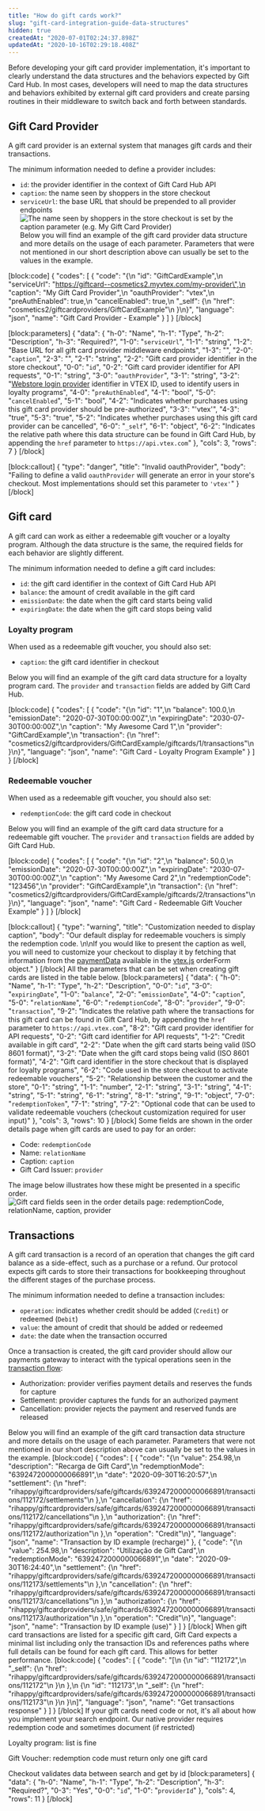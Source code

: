 ```yaml
---
title: "How do gift cards work?"
slug: "gift-card-integration-guide-data-structures"
hidden: true
createdAt: "2020-07-01T02:24:37.898Z"
updatedAt: "2020-10-16T02:29:18.408Z"
---
```


Before developing your gift card provider implementation, it's important to clearly understand the data structures and the behaviors expected by Gift Card Hub. In most cases, developers will need to map the data structures and behaviors exhibited by external gift card providers and create parsing routines in their middleware to switch back and forth between standards.

## Gift Card Provider

A gift card provider is an external system that manages gift cards and their transactions.

The minimum information needed to define a provider includes:

- `id`: the provider identifier in the context of Gift Card Hub API
- `caption`: the name seen by shoppers in the store checkout
- `serviceUrl`: the base URL that should be prepended to all provider endpoints
  ![The name seen by shoppers in the store checkout is set by the caption parameter (e.g. My Gift Card Provider)](https://cdn.jsdelivr.net/gh/vtexdocs/dev-portal-content@readme-docs/docs/guides/Integration%20Guides/gift-card-integration-guide/9a4bd43-Screen_Shot_2020-10-13_at_21.59.31_19.png)
  Below you will find an example of the gift card provider data structure and more details on the usage of each parameter. Parameters that were not mentioned in our short description above can usually be set to the values in the example.
  
[block:code]
{
  "codes": [
    {
      "code": "{\n    \"id\": \"GiftCardExample\",\n    \"serviceUrl\": \"https://giftcard--cosmetics2.myvtex.com/my-provider\",\n    \"caption\": \"My Gift Card Provider\",\n    \"oauthProvider\": \"vtex\",\n    \"preAuthEnabled\": true,\n    \"cancelEnabled\": true,\n    \"_self\": {\n        \"href\": \"cosmetics2/giftcardproviders/GiftCardExample\"\n    }\n}",
      "language": "json",
      "name": "Gift Card Provider - Example"
    }
  ]
}
[/block]

[block:parameters]
{
  "data": {
    "h-0": "Name",
    "h-1": "Type",
    "h-2": "Description",
    "h-3": "Required?",
    "1-0": "`serviceUrl`",
    "1-1": "string",
    "1-2": "Base URL for all gift card provider middleware endpoints",
    "1-3": "",
    "2-0": "`caption`",
    "2-3": "",
    "2-1": "string",
    "2-2": "Gift card provider identifier in the store checkout",
    "0-0": "`id`",
    "0-2": "Gift card provider identifier for API requests",
    "0-1": "string",
    "3-0": "`oauthProvider`",
    "3-1": "string",
    "3-2": "[Webstore login provider](https://developers.vtex.com/docs/login-integration-guide-webstore-oauth2) identifier in VTEX ID, used to identify users in loyalty programs",
    "4-0": "`preAuthEnabled`",
    "4-1": "bool",
    "5-0": "`cancelEnabled`",
    "5-1": "bool",
    "4-2": "Indicates whether purchases using this gift card provider should be pre-authorized",
    "3-3": "'vtex'",
    "4-3": "true",
    "5-3": "true",
    "5-2": "Indicates whether purchases using this gift card provider can be cancelled",
    "6-0": "`_self`",
    "6-1": "object",
    "6-2": "Indicates the relative path where this data structure can be found in Gift Card Hub, by appending the `href` parameter to `https://api.vtex.com`"
  },
  "cols": 3,
  "rows": 7
}
[/block]

[block:callout]
{
  "type": "danger",
  "title": "Invalid oauthProvider",
  "body": "Failing to define a valid `oauthProvider` will generate an error in your store's checkout. Most implementations should set this parameter to `'vtex'`"
}
[/block]

## Gift card

A gift card can work as either a redeemable gift voucher or a loyalty program. Although the data structure is the same, the required fields for each behavior are slightly different.

The minimum information needed to define a gift card includes:

- `id`: the gift card identifier in the context of Gift Card Hub API
- `balance`: the amount of credit available in the gift card
- `emissionDate`: the date when the gift card starts being valid
- `expiringDate`: the date when the gift card stops being valid

### Loyalty program

When used as a redeemable gift voucher, you should also set:

- `caption`: the gift card identifier in checkout

Below you will find an example of the gift card data structure for a loyalty program card. The `provider` and `transaction` fields are added by Gift Card Hub.

[block:code]
{
  "codes": [
    {
      "code": "{\n    \"id\": \"1\",\n    \"balance\": 100.0,\n    \"emissionDate\": \"2020-07-30T00:00:00Z\",\n    \"expiringDate\": \"2030-07-30T00:00:00Z\",\n    \"caption\": \"My Awesome Card 1\",\n    \"provider\": \"GiftCardExample\",\n    \"transaction\": {\n        \"href\": \"cosmetics2/giftcardproviders/GiftCardExample/giftcards/1/transactions\"\n    }\n}",
      "language": "json",
      "name": "Gift Card - Loyalty Program Example"
    }
  ]
}
[/block]

### Redeemable voucher

When used as a redeemable gift voucher, you should also set:

- `redemptionCode`: the gift card code in checkout

Below you will find an example of the gift card data structure for a redeemable gift voucher. The `provider` and `transaction` fields are added by Gift Card Hub.

[block:code]
{
  "codes": [
    {
      "code": "{\n    \"id\": \"2\",\n    \"balance\": 50.0,\n    \"emissionDate\": \"2020-07-30T00:00:00Z\",\n    \"expiringDate\": \"2030-07-30T00:00:00Z\",\n    \"caption\": \"My Awesome Card 2\",\n    \"redemptionCode\": \"123456\",\n    \"provider\": \"GiftCardExample\",\n    \"transaction\": {\n        \"href\": \"cosmetics2/giftcardproviders/GiftCardExample/giftcards/2/transactions\"\n    }\n}",
      "language": "json",
      "name": "Gift Card - Redeemable Gift Voucher Example"
    }
  ]
}
[/block]

[block:callout]
{
  "type": "warning",
  "title": "Customization needed to display caption",
  "body": "Our default display for redeemable vouchers is simply the redemption code. \n\nIf you would like to present the caption as well, you will need to customize your checkout to display it by fetching that information from the [paymentData](https://github.com/vtex/vtex.js/blob/master/docs/checkout/order-form.md#paymentData) available in the [vtex.js](https://github.com/vtex/vtex.js) orderForm object."
}
[/block]
All the parameters that can be set when creating gift cards are listed in the table below.
[block:parameters]
{
  "data": {
    "h-0": "Name",
    "h-1": "Type",
    "h-2": "Description",
    "0-0": "`id`",
    "3-0": "`expiringDate`",
    "1-0": "`balance`",
    "2-0": "`emissionDate`",
    "4-0": "`caption`",
    "5-0": "`relationName`",
    "6-0": "`redemptionCode`",
    "8-0": "`provider`",
    "9-0": "`transaction`",
    "9-2": "Indicates the relative path where the transactions for this gift card can be found in Gift Card Hub, by appending the `href` parameter to `https://api.vtex.com`",
    "8-2": "Gift card provider identifier for API requests",
    "0-2": "Gift card identifier for API requests",
    "1-2": "Credit available in gift card",
    "2-2": "Date when the gift card starts being valid (ISO 8601 format)",
    "3-2": "Date when the gift card stops being valid (ISO 8601 format)",
    "4-2": "Gift card identifier in the store checkout that is displayed for loyalty programs",
    "6-2": "Code used in the store checkout to activate redeemable vouchers",
    "5-2": "Relationship between the customer and the store",
    "0-1": "string",
    "1-1": "number",
    "2-1": "string",
    "3-1": "string",
    "4-1": "string",
    "5-1": "string",
    "6-1": "string",
    "8-1": "string",
    "9-1": "object",
    "7-0": "`redemptionToken`",
    "7-1": "string",
    "7-2": "Optional code that can be used to validate redeemable vouchers (checkout customization required for user input)"
  },
  "cols": 3,
  "rows": 10
}
[/block]
Some fields are shown in the order details page when gift cards are used to pay for an order:

- Code: `redemptionCode`
- Name: `relationName`
- Caption: `caption`
- Gift Card Issuer: `provider`

The image below illustrates how these might be presented in a specific order.
![Gift card fields seen in the order details page: redemptionCode, relationName, caption, provider](https://cdn.jsdelivr.net/gh/vtexdocs/dev-portal-content@readme-docs/docs/guides/Integration%20Guides/gift-card-integration-guide/543d003-Screen_Shot_2020-10-14_at_18.47.59_184.png)

## Transactions

A gift card transaction is a record of an operation that changes the gift card balance as a side-effect, such as a purchase or a refund. Our protocol expects gift cards to store their transactions for bookkeeping throughout the different stages of the purchase process.

The minimum information needed to define a transaction includes:

- `operation`: indicates whether credit should be added (`Credit`) or redeemed (`Debit`)
- `value`: the amount of credit that should be added or redeemed
- `date`: the date when the transaction occurred

Once a transaction is created, the gift card provider should allow our payments gateway to interact with the typical operations seen in the [transaction flow](https://help.vtex.com/en/tutorial/fluxo-da-transacao-no-pagamentos--Er2oWmqPIWWyeIy4IoEoQ):

- Authorization: provider verifies payment details and reserves the funds for capture
- Settlement: provider captures the funds for an authorized payment
- Cancellation: provider rejects the payment and reserved funds are released

Below you will find an example of the gift card transaction data structure and more details on the usage of each parameter. Parameters that were not mentioned in our short description above can usually be set to the values in the example.
[block:code]
{
  "codes": [
    {
      "code": "{\n    \"value\": 254.98,\n    \"description\": \"Recarga de Gift Card\",\n    \"redemptionMode\": \"6392472000000066891\",\n    \"date\": \"2020-09-30T16:20:57\",\n    \"settlement\": {\n        \"href\": \"rihappy/giftcardproviders/safe/giftcards/6392472000000066891/transactions/112172/settlements\"\n    },\n    \"cancellation\": {\n        \"href\": \"rihappy/giftcardproviders/safe/giftcards/6392472000000066891/transactions/112172/cancellations\"\n    },\n    \"authorization\": {\n        \"href\": \"rihappy/giftcardproviders/safe/giftcards/6392472000000066891/transactions/112172/authorization\"\n    },\n    \"operation\": \"Credit\"\n}",
      "language": "json",
      "name": "Transaction by ID example (recharge)"
    },
    {
      "code": "{\n    \"value\": 254.98,\n    \"description\": \"Utilização de Gift Card\",\n    \"redemptionMode\": \"6392472000000066891\",\n    \"date\": \"2020-09-30T16:24:40\",\n    \"settlement\": {\n        \"href\": \"rihappy/giftcardproviders/safe/giftcards/6392472000000066891/transactions/112173/settlements\"\n    },\n    \"cancellation\": {\n        \"href\": \"rihappy/giftcardproviders/safe/giftcards/6392472000000066891/transactions/112173/cancellations\"\n    },\n    \"authorization\": {\n        \"href\": \"rihappy/giftcardproviders/safe/giftcards/6392472000000066891/transactions/112173/authorization\"\n    },\n    \"operation\": \"Credit\"\n}",
      "language": "json",
      "name": "Transaction by ID example (use)"
    }
  ]
}
[/block]
When gift card transactions are listed for a specific gift card, Gift Card expects a minimal list including only the transaction IDs and references paths where full details can be found for each gift card. This allows for better performance.
[block:code]
{
  "codes": [
    {
      "code": "[\n    {\n        \"id\": \"112172\",\n        \"_self\": {\n            \"href\": \"rihappy/giftcardproviders/safe/giftcards/6392472000000066891/transactions/112172\"\n        }\n    },\n    {\n        \"id\": \"112173\",\n        \"_self\": {\n            \"href\": \"rihappy/giftcardproviders/safe/giftcards/6392472000000066891/transactions/112173\"\n        }\n    }\n]",
      "language": "json",
      "name": "Get transactions response"
    }
  ]
}
[/block]
If your gift cards need code or not, it's all about how you implement your search endpoint. Our native provider requires redemption code and sometimes document (if restricted)

Loyalty program: list is fine

Gift Voucher: redemption code must return only one gift card

Checkout validates data between search and get by id
[block:parameters]
{
  "data": {
    "h-0": "Name",
    "h-1": "Type",
    "h-2": "Description",
    "h-3": "Required?",
    "0-3": "Yes",
    "0-0": "`id`",
    "1-0": "`providerId`"
  },
  "cols": 4,
  "rows": 11
}
[/block]
